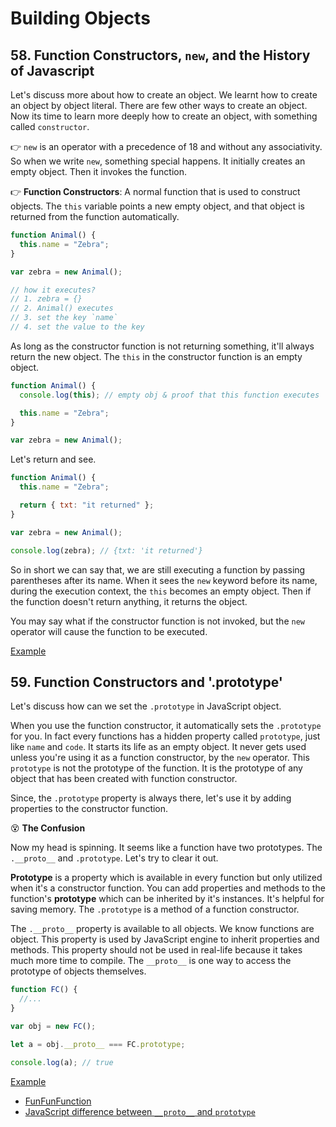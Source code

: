# Building Objects

## 58. Function Constructors, `new`, and the History of Javascript

Let's discuss more about how to create an object. We learnt how to create an object by object literal. There are few other ways to create an object. Now its time to learn more deeply how to create an object, with something called `constructor`.

👉 `new` is an operator with a precedence of 18 and without any associativity. So when we write `new`, something special happens. It initially creates an empty object. Then it invokes the function.

👉 **Function Constructors**: A normal function that is used to construct objects. The `this` variable points a new empty object, and that object is returned from the function automatically.

```js
function Animal() {
  this.name = "Zebra";
}

var zebra = new Animal();

// how it executes?
// 1. zebra = {}
// 2. Animal() executes
// 3. set the key `name`
// 4. set the value to the key
```

As long as the constructor function is not returning something, it'll always return the new object. The `this` in the constructor function is an empty object.

```js
function Animal() {
  console.log(this); // empty obj & proof that this function executes

  this.name = "Zebra";
}

var zebra = new Animal();
```

Let's return and see.

```js
function Animal() {
  this.name = "Zebra";

  return { txt: "it returned" };
}

var zebra = new Animal();

console.log(zebra); // {txt: 'it returned'}
```

So in short we can say that, we are still executing a function by passing parentheses after its name. When it sees the `new` keyword before its name, during the execution context, the `this` becomes an empty object. Then if the function doesn't return anything, it returns the object.

You may say what if the constructor function is not invoked, but the `new` operator will cause the function to be executed.

[Example](./58.js)

## 59. Function Constructors and '.prototype'

Let's discuss how can we set the `.prototype` in JavaScript object.

When you use the function constructor, it automatically sets the `.prototype` for you. In fact every functions has a hidden property called `prototype`, just like `name` and `code`. It starts its life as an empty object. It never gets used unless you're using it as a function constructor, by the `new` operator. This `prototype` is not the prototype of the function. It is the prototype of any object that has been created with function constructor.

Since, the `.prototype` property is always there, let's use it by adding properties to the constructor function.

😵 **The Confusion**

Now my head is spinning. It seems like a function have two prototypes. The `.__proto__` and `.prototype`. Let's try to clear it out.

**Prototype** is a property which is available in every function but only utilized when it's a constructor function. You can add properties and methods to the function's **prototype** which can be inherited by it's instances. It's helpful for saving memory. The `.prototype` is a method of a function constructor.

The `.__proto__` property is available to all objects. We know functions are object. This property is used by JavaScript engine to inherit properties and methods. This property should not be used in real-life because it takes much more time to compile. The `__proto__` is one way to access the prototype of objects themselves.

```js
function FC() {
  //...
}

var obj = new FC();

let a = obj.__proto__ === FC.prototype;

console.log(a); // true
```

[Example](./59.js)

- [FunFunFunction](https://www.youtube.com/watch?v=DqGwxR_0d1M)
- [JavaScript difference between `__proto__` and `prototype`](https://coderwall.com/p/j1khtg/javascript-difference-between-__proto__-and-prototype)
